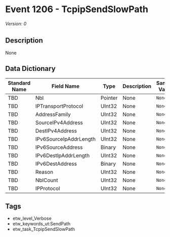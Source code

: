 # Event 1206 - TcpipSendSlowPath
###### Version: 0

## Description
None

## Data Dictionary
|Standard Name|Field Name|Type|Description|Sample Value|
|---|---|---|---|---|
|TBD|Nbl|Pointer|None|`None`|
|TBD|IPTransportProtocol|UInt32|None|`None`|
|TBD|AddressFamily|UInt32|None|`None`|
|TBD|SourceIPv4Address|UInt32|None|`None`|
|TBD|DestIPv4Address|UInt32|None|`None`|
|TBD|IPv6SourceIpAddrLength|UInt32|None|`None`|
|TBD|IPv6SourceAddress|Binary|None|`None`|
|TBD|IPv6DestIpAddrLength|UInt32|None|`None`|
|TBD|IPv6DestAddress|Binary|None|`None`|
|TBD|Reason|UInt32|None|`None`|
|TBD|NblCount|UInt32|None|`None`|
|TBD|IPProtocol|UInt32|None|`None`|

## Tags
* etw_level_Verbose
* etw_keywords_ut:SendPath
* etw_task_TcpipSendSlowPath